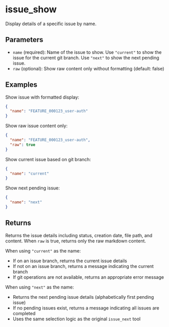 # issue_show

Display details of a specific issue by name.

## Parameters

- `name` (required): Name of the issue to show. Use `"current"` to show the issue for the current git branch. Use `"next"` to show the next pending issue.
- `raw` (optional): Show raw content only without formatting (default: false)

## Examples

Show issue with formatted display:
```json
{
  "name": "FEATURE_000123_user-auth"
}
```

Show raw issue content only:
```json
{
  "name": "FEATURE_000123_user-auth",
  "raw": true
}
```

Show current issue based on git branch:
```json
{
  "name": "current"
}
```

Show next pending issue:
```json
{
  "name": "next"
}
```

## Returns

Returns the issue details including status, creation date, file path, and content. When `raw` is true, returns only the raw markdown content.

When using `"current"` as the name:
- If on an issue branch, returns the current issue details
- If not on an issue branch, returns a message indicating the current branch
- If git operations are not available, returns an appropriate error message

When using `"next"` as the name:
- Returns the next pending issue details (alphabetically first pending issue)
- If no pending issues exist, returns a message indicating all issues are completed
- Uses the same selection logic as the original `issue_next` tool